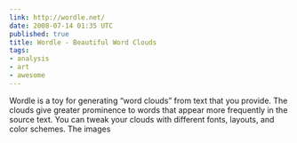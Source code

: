 ```yaml
---
link: http://wordle.net/
date: 2008-07-14 01:35 UTC
published: true
title: Wordle - Beautiful Word Clouds
tags:
- analysis
- art
- awesome
---
```


Wordle is a toy for generating “word clouds” from text that you provide. The clouds give greater prominence to words that appear more frequently in the source text. You can tweak your clouds with different fonts, layouts, and color schemes. The images
